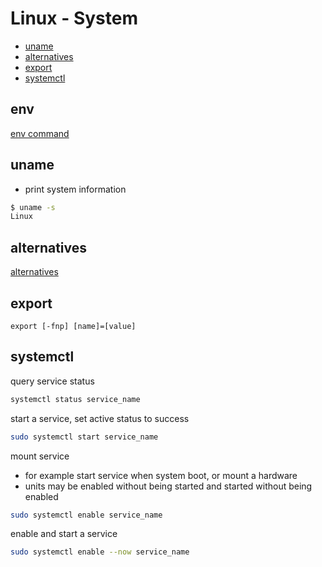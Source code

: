 # Linux - System

* [uname](#uname)
* [alternatives](#alternatives)
* [export](#export)
* [systemctl](#systemctl)

## env

[env command](linux-env.md)


## uname

- print system information

```bash
$ uname -s
Linux
```

## alternatives

[alternatives](linux-command-alternatives.md)

## export

```shell
export [-fnp] [name]=[value]
```

## systemctl


query service status

```bash
systemctl status service_name
```

start a service, set active status to success

```bash
sudo systemctl start service_name
```

mount service

- for example start service when system boot, or mount a hardware
- units may be enabled without being started and started without being enabled

```bash
sudo systemctl enable service_name
```

enable and start a service

```bash
sudo systemctl enable --now service_name
```
